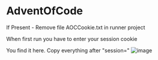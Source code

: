 # AdventOfCode

If Present - Remove file AOCCookie.txt in runner project

When first run you have to enter your session cookie

You find it here. Copy everything after "session=" 
![image](https://user-images.githubusercontent.com/35916415/203860828-d56699d1-eea4-4339-adb9-73c6c7ebbeca.png)
